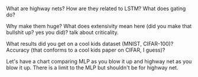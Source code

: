 What are highway nets? How are they related to LSTM? What does gating do?

Why make them huge? What does extensivity mean here (did you make that bullshit up? yes you did)? talk about criticality.

What results did you get on a cool kids dataset (MNIST, CIFAR-100)? Accuracy (that conforms to a cool kids paper on CIFAR, I guess)?

Let's have a chart comparing MLP as you blow it up and highway net as you blow it up. There is a limit to the MLP but shouldn't be for highway net.

